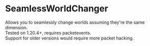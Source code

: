 # SeamlessWorldChanger
Allows you to seamlessly change worlds assuming they're the same dimension.<br>
Tested on 1.20.4+, requires packetevents.<br>
Support for older versions would require more packet hacking.